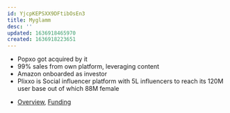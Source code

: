 ```yaml
---
id: YjcpKEPSXX9DFtibOsEn3
title: Myglamm
desc: ''
updated: 1636918465970
created: 1636918223651
---
```


- Popxo got acquired by it
- 99% sales from own platform, leveraging content
- Amazon onboarded as investor
- Plixxo is Social influencer platform with 5L influencers to reach its 120M user base out of which 88M female 

* [Overview](https://www.businesstoday.in/latest/economy-politics/story/myglamm-aspires-to-be-a-new-age-content-to-commerce-beauty-products-major-291738-2021-03-25), [Funding](https://www.businesstoday.in/latest/economy-politics/story/beauty-brand-myglamm-raises-rs-175-crore-from-amazon-wipro-consumer-291091-2021-03-18)
